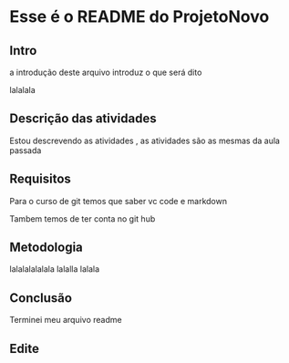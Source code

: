 # Esse é o README do ProjetoNovo

## Intro

a introdução deste arquivo introduz o que será dito

lalalala

## Descrição das atividades

Estou descrevendo as atividades , as atividades são as mesmas da aula passada

## Requisitos

Para o curso de git temos que saber vc code e markdown 

Tambem temos de ter conta no git hub

## Metodologia 

lalalalalalala
lalalla
lalala


## Conclusão

Terminei meu arquivo readme


## Edite

